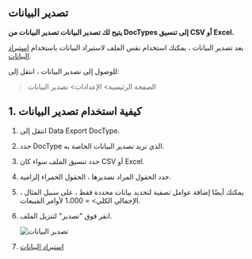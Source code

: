 ## تصدير البيانات

**يتيح لك تصدير البيانات تصدير البيانات من DocTypes إلى تنسيق CSV أو Excel.**

بعد تصدير البيانات ، يمكنك استخدام نفس الملف لاستيراد البيانات باستخدام [استيراد البيانات](https://docs.erpnext.com/docs/v13/user/manual/en/setting-up/data/data-import).

للوصول إلى تصدير البيانات ، انتقل إلى:

> الصفحة الرئيسية> الإعدادات> تصدير البيانات

## 1. كيفية استخدام تصدير البيانات

1. انتقل إلى Data Export DocType.
2. حدد DocType الذي تريد تصدير البيانات الخاصة به.
3. حدد تنسيق الملف سواء كان CSV أو Excel.
4. حدد الحقول المراد تصديرها ، الحقول الحمراء إلزامية.
5. يمكنك أيضًا إضافة عوامل تصفية لتحديد بيانات محددة فقط ، على سبيل المثال ، الإجمالي الكلي> = 1،000 لأوامر المبيعات.
6. انقر فوق "تصدير" لتنزيل الملف.
    
    ![تصدير البيانات](https://docs.erpnext.com/files/data-export.png)
    

1. [استيراد البيانات](https://docs.erpnext.com/docs/v13/user/manual/en/setting-up/data/data-import)